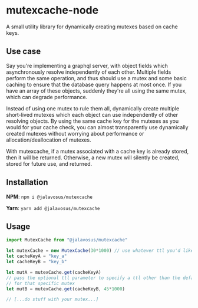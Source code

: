 # mutexcache-node

A small utility library for dynamically creating mutexes based on cache keys. 

## Use case

Say you're implementing a graphql server, with object fields which asynchronously resolve independently of each other. 
Multiple fields perform the same operation, and thus should use a mutex and some basic caching to ensure that the 
database query happens at most once. If you have an array of these objects, suddenly they're all using the same mutex,
which can degrade performance. 

Instead of using one mutex to rule them all, dynamically create multiple short-lived mutexes which each object can use 
independently of other resolving objects. By using the same cache key for the mutexes as you would for your cache check,
you can almost transparently use dynamically created mutexes without worrying about performance or allocation/deallocation
of mutexes. 

With mutexcache, if a mutex associated with a cache key is already stored, then it will be returned. Otherwise, a new 
mutex will silently be created, stored for future use, and returned. 

## Installation

**NPM**: `npm i @jalavosus/mutexcache`

**Yarn**: `yarn add @jalavosus/mutexcache`

## Usage

```javascript
import MutexCache from "@jalavosus/mutexcache"

let mutexCache = new MutexCache(30*1000) // use whatever ttl you'd like, or not -- MutexCache defaults to 30 seconds.
let cacheKeyA = "key_a"
let cacheKeyB = "key_b"

let mutA = mutexCache.get(cacheKeyA)
// pass the optional ttl parameter to specify a ttl other than the default 
// for that specific mutex
let mutB = mutexCache.get(cacheKeyB, 45*1000)

// [...do stuff with your mutex...]
```